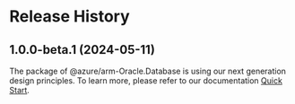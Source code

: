 # Release History
    
## 1.0.0-beta.1 (2024-05-11)

The package of @azure/arm-Oracle.Database is using our next generation design principles. To learn more, please refer to our documentation [Quick Start](https://aka.ms/azsdk/js/mgmt/quickstart).
